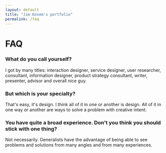 ```yaml
---
layout: default
title: "Jim Kosem's portfolio"
permalink: /faq
---
```


# FAQ

### What do you call yourself?

I got by many titles: interaction designer, service designer, user researcher, consultant, information designer, product strategy consultant, writer, presenter, advisor and overall nice guy.

### But which is your specialty?

That's easy, it's design. I think all of it in one or another is design. All of it in one way or another are ways to solve a problem with creative intent.

### You have quite a broad experience. Don't you think you should stick with one thing?

Not necessarily. Generalists have the advantage of being able to see problems and solutions from many angles and from many experiences.
